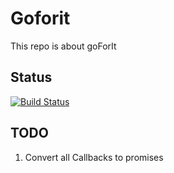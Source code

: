 # Goforit

This repo is about goForIt

## Status
[![Build Status](https://travis-ci.org/DeepeshAggarwal/Goforit.svg?branch=master)](https://travis-ci.org/DeepeshAggarwal/Goforit)

## TODO
1. Convert all Callbacks to promises
